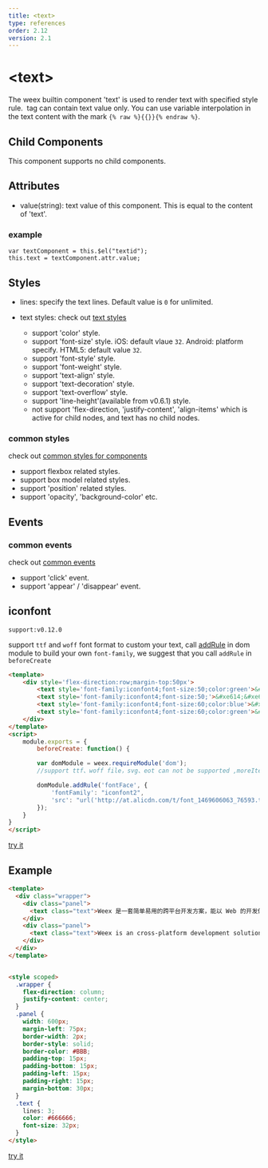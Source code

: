 ```yaml
---
title: <text>
type: references
order: 2.12
version: 2.1
---
```


# &lt;text&gt;

The weex builtin component 'text' is used to render text with specified style rule. <text> tag can contain text value only. You can use variable interpolation in the text content with the mark `{% raw %}{{}}{% endraw %}`.

## Child Components

This component supports no child components.

## Attributes

* value(string): text value of this component. This is equal to the content of 'text'. 

### example

```
var textComponent = this.$el("textid");
this.text = textComponent.attr.value;
```

## Styles

* lines: specify the text lines. Default value is `0` for unlimited.
* text styles: check out [text styles](../text-style.html)

  * support 'color' style.
  * support 'font-size' style. iOS: default vlaue `32`. Android: platform specify. HTML5: default value `32`.
  * support 'font-style' style.
  * support 'font-weight' style.
  * support 'text-align' style.
  * support 'text-decoration' style.
  * support 'text-overflow' style.
  * support 'line-height'(available from v0.6.1) style.
  * not support 'flex-direction, 'justify-content', 'align-items' which is active for child nodes, and text has no child nodes.

### common styles
check out [common styles for components](../common-style.html)

* support flexbox related styles.
* support box model related styles.
* support 'position' related styles.
* support 'opacity', 'background-color' etc.

## Events

### common events
check out [common events](../common-event.html)

* support 'click' event.
* support 'appear' / 'disappear' event. 

## iconfont

`support:v0.12.0`

support `ttf` and `woff` font format to custom your text, call [addRule](../modules/dom.html#addRule) in dom module to build your own `font-family`, we suggest that you call `addRule` in `beforeCreate`

```html
<template>
    <div style='flex-direction:row;margin-top:50px'>
        <text style='font-family:iconfont4;font-size:50;color:green'>&#xe614;&#xe612;&#xe613;</text>
        <text style='font-family:iconfont4;font-size:50;'>&#xe614;&#xe612;&#xe613;&#xe61d;&#xe714;</text>
        <text style='font-family:iconfont4;font-size:60;color:blue'>&#xe711;</text>
        <text style='font-family:iconfont4;font-size:60;color:green'>&#xe71c;&#xe60b;</text>
    </div>
</template>
<script>
    module.exports = {
        beforeCreate: function() {

        var domModule = weex.requireModule('dom');
        //support ttf、woff file，svg、eot can not be supported ,moreItem at http://www.iconfont.cn/

        domModule.addRule('fontFace', {
            'fontFamily': "iconfont2",
            'src': "url('http://at.alicdn.com/t/font_1469606063_76593.ttf')"
        });
    }
}
</script>
```

[try it](http://dotwe.org/vue/95b2c6716f37066d5f44c5c75c979394)

## Example

```html
<template>
  <div class="wrapper">
    <div class="panel">
      <text class="text">Weex 是一套简单易用的跨平台开发方案，能以 Web 的开发体验构建高性能、可扩展的原生应用。Vue 是一个轻量并且功能强大的渐进式前端框架。</text>
    </div>
    <div class="panel">
      <text class="text">Weex is an cross-platform development solution that builds high-performance, scalable native applications with a Web development experience. Vue is a lightweight and powerful progressive front-end framework. </text>
    </div>
  </div>
</template>


<style scoped>
  .wrapper {
    flex-direction: column;
    justify-content: center;
  }
  .panel {
    width: 600px;
    margin-left: 75px;
    border-width: 2px;
    border-style: solid;
    border-color: #BBB;
    padding-top: 15px;
    padding-bottom: 15px;
    padding-left: 15px;
    padding-right: 15px;
    margin-bottom: 30px;
  }
  .text {
    lines: 3;
    color: #666666;
    font-size: 32px;
  }
</style>
```

[try it](http://dotwe.org/vue/154e20171d350a081fba7878c53cf7d2)